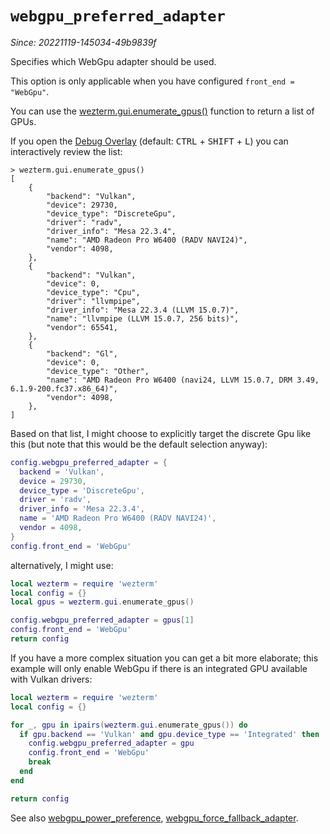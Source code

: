 # `webgpu_preferred_adapter`

*Since: 20221119-145034-49b9839f*

Specifies which WebGpu adapter should be used.

This option is only applicable when you have configured `front_end = "WebGpu"`.

You can use the [wezterm.gui.enumerate_gpus()](../wezterm.gui/enumerate_gpus.md) function
to return a list of GPUs.

If you open the [Debug Overlay](../keyassignment/ShowDebugOverlay.md) (default:
<kbd>CTRL</kbd> + <kbd>SHIFT</kbd> + <kbd>L</kbd>) you can interactively review
the list:

```
> wezterm.gui.enumerate_gpus()
[
    {
        "backend": "Vulkan",
        "device": 29730,
        "device_type": "DiscreteGpu",
        "driver": "radv",
        "driver_info": "Mesa 22.3.4",
        "name": "AMD Radeon Pro W6400 (RADV NAVI24)",
        "vendor": 4098,
    },
    {
        "backend": "Vulkan",
        "device": 0,
        "device_type": "Cpu",
        "driver": "llvmpipe",
        "driver_info": "Mesa 22.3.4 (LLVM 15.0.7)",
        "name": "llvmpipe (LLVM 15.0.7, 256 bits)",
        "vendor": 65541,
    },
    {
        "backend": "Gl",
        "device": 0,
        "device_type": "Other",
        "name": "AMD Radeon Pro W6400 (navi24, LLVM 15.0.7, DRM 3.49, 6.1.9-200.fc37.x86_64)",
        "vendor": 4098,
    },
]
```

Based on that list, I might choose to explicitly target the discrete Gpu like
this (but note that this would be the default selection anyway):

```lua
config.webgpu_preferred_adapter = {
  backend = 'Vulkan',
  device = 29730,
  device_type = 'DiscreteGpu',
  driver = 'radv',
  driver_info = 'Mesa 22.3.4',
  name = 'AMD Radeon Pro W6400 (RADV NAVI24)',
  vendor = 4098,
}
config.front_end = 'WebGpu'
```

alternatively, I might use:

```lua
local wezterm = require 'wezterm'
local config = {}
local gpus = wezterm.gui.enumerate_gpus()

config.webgpu_preferred_adapter = gpus[1]
config.front_end = 'WebGpu'
return config
```

If you have a more complex situation you can get a bit more elaborate; this
example will only enable WebGpu if there is an integrated GPU available with
Vulkan drivers:

```lua
local wezterm = require 'wezterm'
local config = {}

for _, gpu in ipairs(wezterm.gui.enumerate_gpus()) do
  if gpu.backend == 'Vulkan' and gpu.device_type == 'Integrated' then
    config.webgpu_preferred_adapter = gpu
    config.front_end = 'WebGpu'
    break
  end
end

return config
```

See also [webgpu_power_preference](webgpu_power_preference.md),
[webgpu_force_fallback_adapter](webgpu_force_fallback_adapter.md).
